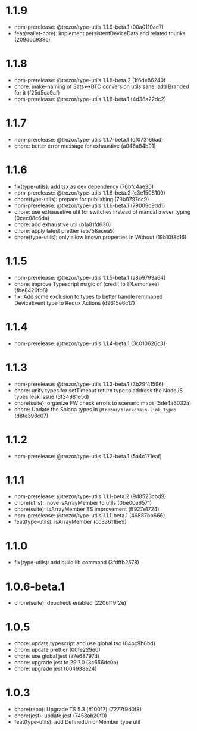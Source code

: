 # 1.1.9

- npm-prerelease: @trezor/type-utils 1.1.9-beta.1 (00a0110ac7)
- feat(wallet-core): implement persistentDeviceData and related thunks (209d0d938c)

# 1.1.8

- npm-prerelease: @trezor/type-utils 1.1.8-beta.2 (1f6de86240)
- chore: make-naming of Sats<->BTC conversion utils sane, add Branded for it (f25d5da9af)
- npm-prerelease: @trezor/type-utils 1.1.8-beta.1 (4d38a22dc2)

# 1.1.7

- npm-prerelease: @trezor/type-utils 1.1.7-beta.1 (df073166ad)
- chore: better error message for exhaustive (a046a64b91)

# 1.1.6

- fix(type-utils): add tsx as dev dependency (76bfc4ae30)
- npm-prerelease: @trezor/type-utils 1.1.6-beta.2 (c3e1508100)
- chore(type-utils): prepare for publishing (79b8797dc9)
- npm-prerelease: @trezor/type-utils 1.1.6-beta.1 (79009c9dd1)
- chore: use exhausetive util for switches instead of manual :never typing (0cec08c6da)
- chore: add exhaustive util (b1a81fd630)
- chore: apply latest prettier (eb758acea9)
- chore(type-utils): only allow known properties in Without (19b10f8c16)

# 1.1.5

- npm-prerelease: @trezor/type-utils 1.1.5-beta.1 (a8b9793a64)
- chore: improve Typescript magic of (credit to @Lemonexe) (fbe8426fb8)
- fix: Add some exclusion to types to better handle remmaped DeviceEvent type to Redux Actions (d9615e6c17)

# 1.1.4

- npm-prerelease: @trezor/type-utils 1.1.4-beta.1 (3c010626c3)

# 1.1.3

- npm-prerelease: @trezor/type-utils 1.1.3-beta.1 (3b29f41596)
- chore: unify types for setTimeout return type to address the NodeJS types leak issue (3f34981e5d)
- chore(suite): organize FW check errors to scenario maps (5de4a6032a)
- chore: Update the Solana types in `@trezor/blockchain-link-types` (d8fe398c07)

# 1.1.2

- npm-prerelease: @trezor/type-utils 1.1.2-beta.1 (5a4c171eaf)

# 1.1.1

- npm-prerelease: @trezor/type-utils 1.1.1-beta.2 (9d8523cbd9)
- chore(utils): move isArrayMember to utils (0be00e9571)
- chore(suite): isArrayMember TS improvement (ff927e1724)
- npm-prerelease: @trezor/type-utils 1.1.1-beta.1 (49887bb666)
- feat(type-utils): isArrayMember (cc33611be9)

# 1.1.0

- fix(type-utils): add build:lib command (3fdffb2578)

# 1.0.6-beta.1

- chore(suite): depcheck enabled (2206f19f2e)

# 1.0.5

- chore: update typescript and use global tsc (84bc9b8bd)
- chore: update prettier (00fe229e0)
- chore: use global jest (a7e68797d)
- chore: upgrade jest to 29.7.0 (3c656dc0b)
- chore: upgrade jest (004938e24)

# 1.0.3

- chore(repo): Upgrade TS 5.3 (#10017) (7277f9d0f8)
- chore(jest): update jest (7458ab20f0)
- feat(type-utils): add DefinedUnionMember type util
